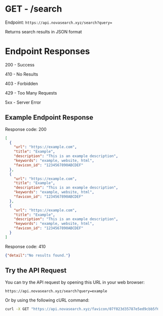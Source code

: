 # GET - /search
Endpoint: `https://api.novasearch.xyz/search?query=`

Returns search results in JSON format

# Endpoint Responses
200 - Success

410 - No Results

403 - Forbidden

429 - Too Many Requests

5xx - Server Error

## Example Endpoint Response

Response code: 200
```json
[
  {
    "url": "https://example.com",
    "title": "Example",
    "description": "This is an example description",
    "keywords": "example, website, html",
    "favicon_id": "1234567890ABCDEF"
  },
  {
    "url": "https://example.com",
    "title": "Example",
    "description": "This is an example description",
    "keywords": "example, website, html",
    "favicon_id": "1234567890ABCDEF"
  },
  {
    "url": "https://example.com",
    "title": "Example",
    "description": "This is an example description",
    "keywords": "example, website, html",
    "favicon_id": "1234567890ABCDEF"
  }
]
```

Response code: 410
```json
{"detail":"No results found."}
```

## Try the API Request

You can try the API request by opening this URL in your web browser:

```
https://api.novasearch.xyz/search?query=example
```

Or by using the following cURL command:

```sh
curl -X GET "https://api.novasearch.xyz/favicon/07f023d35787e5ed9cbb5f638e490f8b"
```